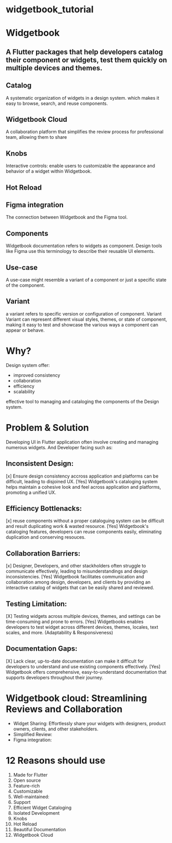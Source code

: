 # widgetbook_tutorial

# Widgetbook

## A Flutter packages that help developers catalog their component or widgets, test them quickly on multiple devices and themes.

## Catalog

A systematic organization of widgets in a design system. which makes it easy to browse, search, and reuse components.

## Widgetbook Cloud

A collaboration platform that simplifies the review process for professional team, allowing them to share  

## Knobs

Interactive controls: enable users to customizable the appearance and behavior of a widget within Widgetbook.

## Hot Reload

## Figma integration

The connection between Widgetbook and the Figma tool.

## Components

Widgetbook documentation refers to widgets as component. Design tools like Figma use this terminology to describe their reusable UI elements.

## Use-case 

A use-case might resemble a variant of a component or just a specific state of the component.

## Variant

a variant refers to specific version or configuration of component. Variant
Variant can represent different visual styles, themes, or state of component, making it easy to test and showcase the various ways a component can appear or behave.

# Why?

Design system offer:
- improved consistency
- collaboration
- efficiency
- scalability

effective tool to managing and cataloging the components of the Design system.

# Problem & Solution 

Developing UI in Flutter application often involve creating and managing numerous widgets. And Developer facing such as:
## Inconsistent Design:
[x] Ensure design consistency accross application and platforms can be difficult, leading to disjoined UX.
[Yes] Widgetbook's cataloging system helps maintain a cohesive look and feel across application and platforms, promoting a unified UX.
## Efficiency Bottlenacks:
[x] reuse components without a proper cataloguing system can be difficult and result duplicating work & wasted resource.
[Yes] Widgetbook's cataloging features, developers can reuse components easily, eliminating duplication and conserving resouces.
## Collaboration Barriers:
[x] Designer, Developers, and other stackholders often struggle to communicate effectively, leading to misunderstandings and design inconsistencies.
[Yes] Widgetbook facilitates communication and collaboration among design, developers, and clients by providing an interactive catalog of widgets that can be easily shared and reviewed.
## Testing Limitation:
[X] Testing widgets across multiple devices, themes, and settings can be time-consuming and prone to errors.
[Yes] Widgetbooks enables developers to test widget across different devices, themes, locales, text scales, and more. (Adaptability & Responsiveness)
## Documentation Gaps:
[X] Lack clear, up-to-date documentation can make it difficult for developers to understand and use existing components effectively.
[Yes] Widgetbook offers comprehensive, easy-to-understand documentation that supports developers throughout their journey.

# Widgetbook cloud: Streamlining Reviews and Collaboration
- Widget Sharing: Effortlessly share your widgets with designers, product owners, clients, and other stakeholders.
- Simplified Review:  
- Figma integration:

# 12 Reasons should use
1. Made for Flutter
2. Open source
3. Feature-rich
4. Customizable 
5. Well-maintained: 
6. Support
7. Efficient Widget Cataloging
8. Isolated Development
9. Knobs
10. Hot Reload
11. Beautiful Documentation
12. Widgetbook Cloud
